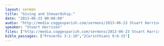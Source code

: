 ```yaml
---
layout: sermon
title: "Giving and Stewardship."
date: "2013-06-23 00:00:00"
audio: "http://media.coggesparish.com/sermons/2013-06-23 Stuart Harrison.mp3"
speaker: "Stuart Harrison"
files: ["http://media.coggesparish.com/sermons/2013-06-23 Stuart Harrison.pdf"]
bible_passages: ["Proverbs 3:1-10","2Corinthians 9:6-15"]
---
```


